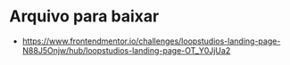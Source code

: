 # Arquivo para baixar

- https://www.frontendmentor.io/challenges/loopstudios-landing-page-N88J5Onjw/hub/loopstudios-landing-page-OT_Y0JjUa2